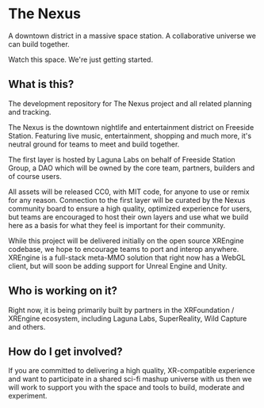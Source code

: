 # The Nexus
A downtown district in a massive space station. A collaborative universe we can build together.

Watch this space. We're just getting started.

## What is this?
The development repository for The Nexus project and all related planning and tracking.

The Nexus is the downtown nightlife and entertainment district on Freeside Station. Featuring live music, entertainment, shopping and much more, it's neutral ground for teams to meet and build together.

The first layer is hosted by Laguna Labs on behalf of Freeside Station Group, a DAO which will be owned by the core team, partners, builders and of course users.

All assets will be released CC0, with MIT code, for anyone to use or remix for any reason. Connection to the first layer will be curated by the Nexus community board to ensure a high quality, optimized experience for users, but teams are encouraged to host their own layers and use what we build here as a basis for what they feel is important for their community.

While this project will be delivered initially on the open source XREngine codebase, we hope to encourage teams to port and interop anywhere. XREngine is a full-stack meta-MMO solution that right now has a WebGL client, but will soon be adding support for Unreal Engine and Unity.

## Who is working on it?
Right now, it is being primarily built by partners in the XRFoundation / XREngine ecosystem, including Laguna Labs, SuperReality, Wild Capture and others.

## How do I get involved?
If you are committed to delivering a high quality, XR-compatible experience and want to participate in a shared sci-fi mashup universe with us then we will work to support you with the space and tools to build, moderate and experiment.
